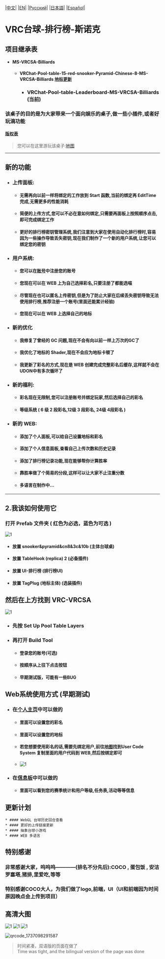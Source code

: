 |[中文](https://github.com/WangQAQ/VRChat-Pool-table-Leaderboard-MS-VRCSA-Billiards)| |[EN](https://github.com/WangQAQ/VRChat-Pool-table-Leaderboard-MS-VRCSA-Billiards/blob/main/README-EN.md)| |[Русский](https://github.com/WangQAQ/VRChat-Pool-table-Leaderboard-MS-VRCSA-Billiards/blob/main/README-RU.md)| |[日本語](https://github.com/WangQAQ/VRChat-Pool-table-Leaderboard-MS-VRCSA-Billiards/blob/main/README-JP.md)| |[Español](https://github.com/WangQAQ/VRChat-Pool-table-Leaderboard-MS-VRCSA-Billiards/blob/main/README-ES.md)|

# VRC台球-排行榜-斯诺克
## 项目继承表
* #### MS-VRCSA-Billiards
  * #### VRChat-Pool-table-15-red-snooker-Pyramid-Chinese-8-MS-VRCSA-Billiards [地标更新](https://github.com/WangQAQ/VRChat-Pool-table-15-red-snooker-Pyramid-Chinese-8-MS-VRCSA-Billiards)
  	  * ### VRChat-Pool-table-Leaderboard-MS-VRCSA-Billiards (当前)
### 该桌子的目的是为大家带来一个面向娱乐的桌子,做一些小插件,或者好玩滴功能
#### [版权表](https://github.com/WangQAQ/VRChat-Pool-table-Leaderboard-MS-VRCSA-Billiards/blob/main/Copyright.md)

> 您可以在这里游玩该桌子:[地图](https://vrchat.com/home/world/wrld_d9ac19bc-a8c4-42cd-b712-c66dd813bd8c/info)
---
## 新的功能
* ### 上传面板:
	* #### 无需再向以前一样将绑定的工作放到 Start 函数,当前的绑定再 EditTime 完成,无需更多的性能消耗
	* #### 简便的上传方式,您可以不必在意如何绑定,只需要再面板上按照顺序点击,即可完成绑定工作
	* #### 更好的排行榜密钥管理系统,我们注意到大家在使用自动化排行榜时,容易因为一些操作导致丢失密钥,现在我们制作了一个新的用户系统,让您可以绑定您的密钥
* ### 用户系统:
	* #### 您可以在[账号](https://www.wangqaq.com/PoolBar/Account)中注册您的账号
	* #### 您现在可以在 WEB 上为自己选择彩名,只要注册了都能选喵
	* #### 尽管现在也可以匿名上传密钥,但是为了防止大家在后续丢失密钥导致无法使用排行榜,推荐注册一个账号(里面还能累计经验)
	* #### 您现在可以在 WEB 上选择自己的地标
* ### 新的优化
	* #### 我修复了曾经的 GC 问题,现在不会有向以前一样上万次的GC了
	* #### 我优化了地标的 Shader,现在不会应为地标卡顿了
	* #### 我更新了彩名的方式,现在是 WEB 创建完成完整彩名后缓存,这样就不会在UDON中有多次循环了
* ### 新的福利:
	* #### 彩名现在无限制,您可以注册账号并绑定玩家,然后选择自己的彩名
	* #### 等级系统 ( 6 级 2 段彩名,12级 3 段彩名, 24级 4段彩名 )
* ### 新的 WEB:
	* #### 添加了个人面板,可以给自己设置地标和彩名
	* #### 添加了个人信息面板,查看自己上传次数和历史记录
	* #### 添加了排行榜记录功能,现在能够帮你计算胜率
	* #### 靠胜率做了个简易的分段,这样可以让大家不止注重分数
	* #### 多语言在制作中...
---

## 2.我该如何使用它
### 打开 Prefab 文件夹 ( 红色为必选，蓝色为可选 )
![1](https://github.com/user-attachments/assets/24566164-7c7a-4d29-b29f-d012d887821e)
* #### 放置 snooker&pyramid&cn8&3c&10b (主体台球桌)
* #### 放置 TableHook (replica) 2 (必备插件)
* #### 放置 UI-排行榜 (排行榜UI)
* #### 放置 TagPlug (地标主体) (选装插件)

## 然后在上方找到 VRC-VRCSA 
![1](https://github.com/user-attachments/assets/09701d17-b73e-4cee-b834-ca5cb6385cdd)
* ### 先按 Set Up Pool Table Layers
* ### 再打开 Build Tool
	* #### 登录您的账号(可选)
	* #### 按顺序从上往下点击按钮
 	* #### 早期测试版，可能有一些BUG	

## Web系统使用方式 (早期测试)
* ### 在[个人主页](https://www.wangqaq.com/PoolBar/Account)中可以做的
	* #### 里面可以设置您的彩名
	* #### 里面可以设置您的地标
	* #### 若您想要使用彩名的话,需要先绑定用户,前往[地图](https://vrchat.com/home/world/wrld_d9ac19bc-a8c4-42cd-b712-c66dd813bd8c/info)找到User Code System 复制里面的用户代码到 WEB,然后按绑定即可
 	*  ![1](https://github.com/user-attachments/assets/b2f3a365-6ebe-452e-9d75-8b798ee98ac2)
* ### 在[信息板](https://www.wangqaq.com/PoolBar/Information)中可以做的
	* #### 里面可以看到您的赛季统计和用户等级,任务表,活动等等信息

## 更新计划
	* #### WebGL 台球历史回合查看
 	* #### 更好的上传链接更新
  	* #### 抽象台球小游戏
   	* #### WEB 多语言

## 特别感谢

### 非常感谢大家，呜呜呜————(排名不分先后):COCO , 蛋包饭 , 安洁罗塞塔,猪排,里爱吃,等等
### 特别感谢COCO大人，为我们做了logo,前端，UI（UI和前端因为时间原因晚点会上传到项目）

## 高清大图
![1](https://github.com/user-attachments/assets/22d982b4-a50e-420f-8db5-05553483445d)
![1](https://github.com/user-attachments/assets/3ab92dda-c7dc-4ab1-94dd-bce85f6809e2)
![1](https://github.com/user-attachments/assets/90a37503-a4c4-4b7f-936c-17f00c094bec)

![qrcode_1737098291587](https://github.com/user-attachments/assets/ebbfe76c-75b4-4352-b105-5e02ae20ff09)
> 时间紧凑，双语版的页面在做了 </br>
> Time was tight, and the bilingual version of the page was done